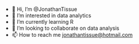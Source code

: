 - 👋 Hi, I’m @JonathanTissue
- 👀 I’m interested in data analytics
- 🌱 I’m currently learning R
- 💞️ I’m looking to collaborate on data analysis 
- 📫 How to reach me jonathantissue@hotmail.com

<!---
JonathanTissue/JonathanTissue is a ✨ special ✨ repository because its `README.md` (this file) appears on your GitHub profile.
You can click the Preview link to take a look at your changes.
--->
